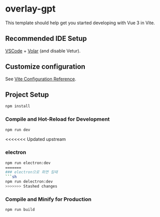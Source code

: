 # overlay-gpt

This template should help get you started developing with Vue 3 in Vite.

## Recommended IDE Setup

[VSCode](https://code.visualstudio.com/) + [Volar](https://marketplace.visualstudio.com/items?itemName=Vue.volar) (and disable Vetur).

## Customize configuration

See [Vite Configuration Reference](https://vite.dev/config/).

## Project Setup

```sh
npm install
```

### Compile and Hot-Reload for Development

```sh
npm run dev
```

<<<<<<< Updated upstream
### electron

```sh
npm run electron:dev
=======
### electron으로 화면 킬때
```sh
npm run delectron:dev
>>>>>>> Stashed changes
```

### Compile and Minify for Production

```sh
npm run build
```


